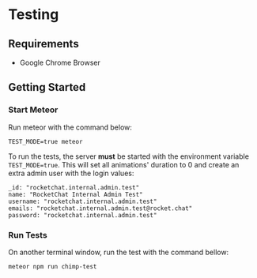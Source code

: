 # Testing

## Requirements

* Google Chrome Browser

## Getting Started

### Start Meteor

Run meteor with the command below:

```text
TEST_MODE=true meteor
```

To run the tests, the server **must** be started with the environment variable `TEST_MODE=true`. This will set all animations' duration to 0 and create an extra admin user with the login values:

```text
_id: "rocketchat.internal.admin.test"
name: "RocketChat Internal Admin Test"
username: "rocketchat.internal.admin.test"
emails: "rocketchat.internal.admin.test@rocket.chat"
password: "rocketchat.internal.admin.test"
```

### Run Tests

On another terminal window, run the test with the command bellow:

```text
meteor npm run chimp-test
```

